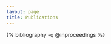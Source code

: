 ```yaml
---
layout: page
title: Publications
---
```


{% bibliography -q @inproceedings %}


<!--
## Journal Articles

{% bibliography -q @article %}

## Book Chapters

{% bibliography -q @inbook %}

## Conferences and Workshops

{% bibliography -q @inproceedings %}

## Manuscripts

{% bibliography -q @phdthesis %}
-->